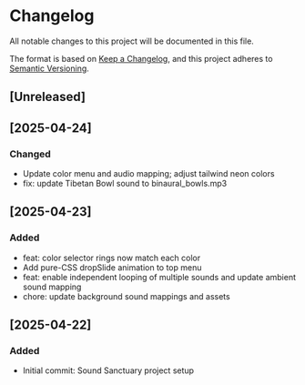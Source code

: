 # Changelog

All notable changes to this project will be documented in this file.

The format is based on [Keep a Changelog](https://keepachangelog.com/en/1.0.0/), and this project adheres to [Semantic Versioning](https://semver.org/spec/v2.0.0.html).

## [Unreleased]

## [2025-04-24]
### Changed
- Update color menu and audio mapping; adjust tailwind neon colors
- fix: update Tibetan Bowl sound to binaural_bowls.mp3

## [2025-04-23]
### Added
- feat: color selector rings now match each color
- Add pure-CSS dropSlide animation to top menu
- feat: enable independent looping of multiple sounds and update ambient sound mapping
- chore: update background sound mappings and assets

## [2025-04-22]
### Added
- Initial commit: Sound Sanctuary project setup
